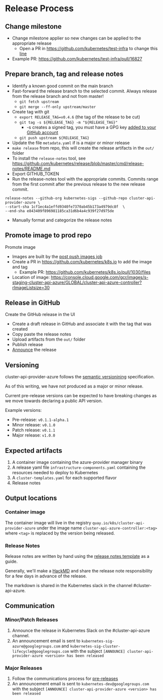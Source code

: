 # Release Process

## Change milestone
 - Change milestone applier so new changes can be applied to the appropriate release
      - Open a PR in https://github.com/kubernetes/test-infra to change this [line](https://github.com/kubernetes/test-infra/blob/25db54eb9d52e08c16b3601726d8f154f8741025/config/prow/plugins.yaml#L344)
- Example PR: https://github.com/kubernetes/test-infra/pull/16827

## Prepare branch, tag and release notes
 - Identify a known good commit on the main branch
 - Fast-forward the release branch to the selected commit. Always release from the release branch and not from master!
   - `git fetch upstream`
   - `git merge --ff-only upstream/master`
 - Create tag with git
   - `export RELEASE_TAG=v0.4.6` (the tag of the release to be cut)
   - `git tag -s ${RELEASE_TAG} -m "${RELEASE_TAG}"`
	 - -s creates a signed tag, you must have a GPG key [added to your GitHub account](https://docs.github.com/en/enterprise/2.16/user/github/authenticating-to-github/generating-a-new-gpg-key)
   - `git push upstream ${RELEASE_TAG}`
 - Update the file `metadata.yaml` if is a major or minor release
 - `make release` from repo, this will create the release artifacts in the `out/` folder
 - To install the `release-notes` tool, see https://github.com/kubernetes/release/blob/master/cmd/release-notes/README.md
 - Export GITHUB_TOKEN
 - Run the release-notes tool with the appropriate commits. Commits range from the first commit after the previous release to the new release commit.
  ```
  release-notes --github-org kubernetes-sigs --github-repo cluster-api-provider-azure \
  --start-sha 1cf1ec4a1effd9340fe7370ab45b173a4979dc8f  \
  --end-sha e843409f896981185ca31d6b4a4c939f27d975de
  ```
 - Manually format and categorize the release notes

## Promote image to prod repo
 Promote image
 - Images are built by the [post push images job](https://testgrid.k8s.io/sig-cluster-lifecycle-cluster-api-provider-azure#post-cluster-api-provider-azure-push-images)
 - Create a PR in https://github.com/kubernetes/k8s.io to add the image and tag
   - Example PR: https://github.com/kubernetes/k8s.io/pull/1030/files
 - Location of image: https://console.cloud.google.com/gcr/images/s-staging-cluster-api-azure/GLOBAL/cluster-api-azure-controller?rImageListsize=30

## Release in GitHub
 Create the GitHub release in the UI
 - Create a draft release in GitHub and associate it with the tag that was created
 - Copy paste the release notes
 - Upload artifacts from the `out/` folder
 - Publish release
 - [Announce][release-announcement] the release

## Versioning

cluster-api-provider-azure follows the [semantic versionining][semver] specification.

As of this writing, we have not produced as a major or minor release.

Current pre-release versions can be expected to have breaking changes as we move towards declaring a public API version.

Example versions:
- Pre-release: `v0.1.1-alpha.1`
- Minor release: `v0.1.0`
- Patch release: `v0.1.1`
- Major release: `v1.0.0`

## Expected artifacts

1. A container image containing the azure-provider manager binary
2. A release yaml file `infrastructure-components.yaml` containing the resources needed to deploy to Kubernetes
3. A `cluster-templates.yaml` for each supported flavor
4. Release notes

## Output locations

### Container image

The container image will live in the registry `quay.io/k8s/cluster-api-provider-azure`
under the image name `cluster-api-azure-controller:<tag>` where `<tag>` is
replaced by the version being released.

### Release Notes

Release notes are written by hand using the [release notes template][template] as a guide.

Generally, we'll make a [HackMD](https://hackmd.io/) and share the release note
 responsibility for a few days in advance of the release.

The markdown is shared in the Kubernetes slack in the channel #cluster-api-azure.

## Communication

### Minor/Patch Releases

1. Announce the release in Kubernetes Slack on the #cluster-api-azure channel.
2. An announcement email is sent to `kubernetes-sig-azure@googlegroups.com` and `kubernetes-sig-cluster-lifecycle@googlegroups.com` with the subject `[ANNOUNCE] cluster-api-provider-azure <version> has been released`

### Major Releases

1. Follow the communications process for [pre-releases](#pre-releases)
2. An announcement email is sent to `kubernetes-dev@googlegroups.com` with the subject `[ANNOUNCE] cluster-api-provider-azure <version> has been released`


[release-announcement]: #communication
[semver]: https://semver.org/#semantic-versioning-200
[support-policy]: /README.md#support-policy
[template]: /docs/release-notes-template.md
[versioning]: #versioning
